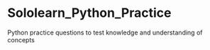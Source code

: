 # Sololearn_Python_Practice
Python practice questions to test knowledge and understanding of concepts
